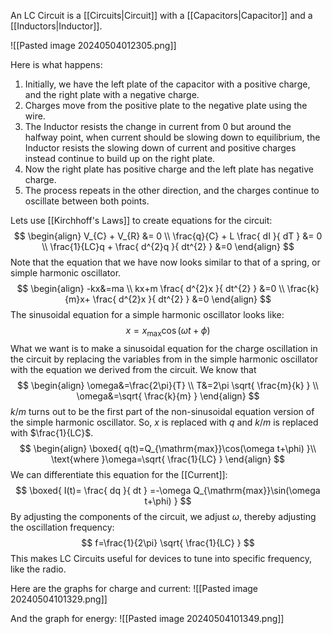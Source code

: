 An LC Circuit is a [[Circuits|Circuit]] with a [[Capacitors|Capacitor]] and a [[Inductors|Inductor]].

![[Pasted image 20240504012305.png]]

Here is what happens:
1. Initially, we have the left plate of the capacitor with a positive charge, and the right plate with a negative charge.
2. Charges move from the positive plate to the negative plate using the wire.
3. The Inductor resists the change in current from 0 but around the halfway point, when current should be slowing down to equilibrium, the Inductor resists the slowing down of current and positive charges instead continue to build up on the right plate.
4. Now the right plate has positive charge and the left plate has negative charge.
5. The process repeats in the other direction, and the charges continue to oscillate between both points.

Lets use [[Kirchhoff's Laws]] to create equations for the circuit:
$$
\begin{align}
V_{C} + V_{R} &= 0 \\
\frac{q}{C} + L \frac{ dI }{ dT } &= 0 \\
\frac{1}{LC}q +  \frac{ d^{2}q }{ dt^{2} }  &=0
\end{align}
$$
Note that the equation that we have now looks similar to that of a spring, or simple harmonic oscillator.
$$
\begin{align}
-kx&=ma \\
kx+m \frac{ d^{2}x }{ dt^{2} } &=0 \\
\frac{k}{m}x+ \frac{ d^{2}x }{ dt^{2} } &=0
\end{align}
$$
The sinusoidal equation for a simple harmonic oscillator looks like:
$$
x=x_{\mathrm{max}}\cos(\omega t+\phi)
$$
What we want is to make a sinusoidal equation for the charge oscillation in the circuit by replacing the variables from in the simple harmonic oscillator with the equation we derived from the circuit. We know that
$$
\begin{align}
\omega&=\frac{2\pi}{T} \\
T&=2\pi \sqrt{ \frac{m}{k} } \\
\omega&=\sqrt{ \frac{k}{m} }
\end{align}
$$
$k/m$ turns out to be the first part of the non-sinusoidal equation version of the simple harmonic oscillator. So, $x$ is replaced with $q$ and $k/m$ is replaced with $\frac{1}{LC}$.
$$
\begin{align}
\boxed{ q(t)=Q_{\mathrm{max}}\cos(\omega t+\phi) }\\
\text{where }\omega=\sqrt{ \frac{1}{LC} }
\end{align}
$$
We can differentiate this equation for the [[Current]]:
$$
\boxed{ I(t)= \frac{ dq }{ dt }  =-\omega Q_{\mathrm{max}}\sin(\omega t+\phi) }
$$
By adjusting the components of the circuit, we adjust $\omega$, thereby adjusting the oscillation frequency:
$$
f=\frac{1}{2\pi} \sqrt{ \frac{1}{LC} }
$$
This makes LC Circuits useful for devices to tune into specific frequency, like the radio.

Here are the graphs for charge and current:
![[Pasted image 20240504101329.png]]

And the graph for energy:
![[Pasted image 20240504101349.png]]
